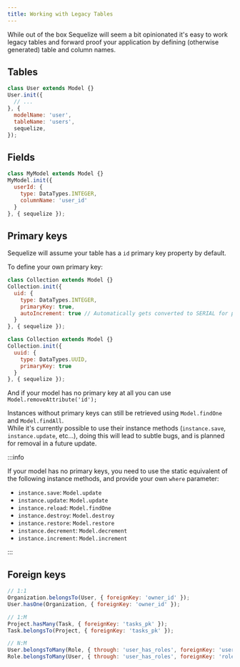 ```yaml
---
title: Working with Legacy Tables
---
```


While out of the box Sequelize will seem a bit opinionated it's easy to work legacy tables and forward proof your application by defining (otherwise generated) table and column names.

## Tables

```js
class User extends Model {}
User.init({
  // ...
}, {
  modelName: 'user',
  tableName: 'users',
  sequelize,
});
```

## Fields

```js
class MyModel extends Model {}
MyModel.init({
  userId: {
    type: DataTypes.INTEGER,
    columnName: 'user_id'
  }
}, { sequelize });
```

## Primary keys

Sequelize will assume your table has a `id` primary key property by default.

To define your own primary key:

```js
class Collection extends Model {}
Collection.init({
  uid: {
    type: DataTypes.INTEGER,
    primaryKey: true,
    autoIncrement: true // Automatically gets converted to SERIAL for postgres
  }
}, { sequelize });

class Collection extends Model {}
Collection.init({
  uuid: {
    type: DataTypes.UUID,
    primaryKey: true
  }
}, { sequelize });
```

And if your model has no primary key at all you can use `Model.removeAttribute('id');`

Instances without primary keys can still be retrieved using `Model.findOne` and `Model.findAll`.  
While it's currently possible to use their instance methods (`instance.save`, `instance.update`, etc…), doing this will lead to subtle bugs, 
and is planned for removal in a future update.

:::info

If your model has no primary keys, you need to use the static equivalent of the following instance methods, and provide your own `where` parameter:

- `instance.save`: `Model.update`
- `instance.update`: `Model.update`
- `instance.reload`: `Model.findOne`
- `instance.destroy`: `Model.destroy`
- `instance.restore`: `Model.restore`
- `instance.decrement`: `Model.decrement`
- `instance.increment`: `Model.increment`

:::

## Foreign keys

```js
// 1:1
Organization.belongsTo(User, { foreignKey: 'owner_id' });
User.hasOne(Organization, { foreignKey: 'owner_id' });

// 1:M
Project.hasMany(Task, { foreignKey: 'tasks_pk' });
Task.belongsTo(Project, { foreignKey: 'tasks_pk' });

// N:M
User.belongsToMany(Role, { through: 'user_has_roles', foreignKey: 'user_role_user_id' });
Role.belongsToMany(User, { through: 'user_has_roles', foreignKey: 'roles_identifier' });
```
